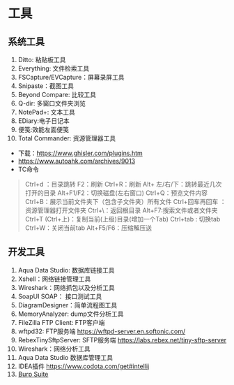 # 工具
## 系统工具
1. Ditto: 粘贴板工具
2. Everything: 文件检索工具
3. FSCapture/EVCapture：屏幕录屏工具
4. Snipaste：截图工具
5. Beyond Compare: 比较工具
6. Q-dir: 多窗口文件夹浏览
7. NotePad+: 文本工具
8. EDiary:电子日记本
8. 便笺:效能左面便笺
8. Total Commander: 资源管理器工具
 - 下载：https://www.ghisler.com/plugins.htm
 - https://www.autoahk.com/archives/9013
 - TC命令
 > Ctrl+d ：目录跳转
 > F2：刷新  Ctrl+R：刷新
    Alt+ 左/右/下：跳转最近几次打开的目录
    Alt+F1/F2：切换磁盘(左右窗口)
    Ctrl+Q：预览文件内容
    Ctrl+B：展示当前文件夹下（包含子文件夹）所有文件
    Ctrl+回车再回车 ：资源管理器打开文件夹
    Ctrl+\：返回根目录
    Alt+F7:搜索文件或者文件夹
    Ctrl+T (Ctrl+上)：复制当前(上级)目录(增加一个Tab)
    Ctrl+tab : 切换tab
    Ctrl+W：关闭当前tab
    Alt+F5/F6：压缩解压送

## 开发工具
1. Aqua Data Studio: 数据库链接工具
2. Xshell：网络链接管理工具
3. Wireshark：网络抓包以及分析工具
4. SoapUI SOAP： 接口测试工具
5. DiagramDesigner：简单流程图工具
6. MemoryAnalyzer: dump文件分析工具
8. FileZilla FTP Client: FTP客户端
9. wftpd32: FTP服务端 https://wftpd-server.en.softonic.com/
10. RebexTinySftpServer: SFTP服务端 https://labs.rebex.net/tiny-sftp-server
11. Wireshark：网络分析工具
12. Aqua Data Studio 数据库管理工具
12. IDEA插件 https://www.codota.com/get#intellij
13. [Burp Suite](https://portswigger.net/burp) 



 
